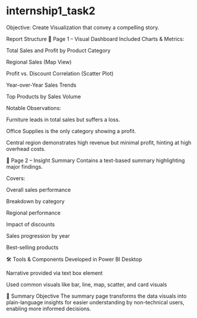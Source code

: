 # internship1_task2
Objective: Create Visualization that convey a compelling story.

 Report Structure
🔹 Page 1 – Visual Dashboard
Included Charts & Metrics:

Total Sales and Profit by Product Category

Regional Sales (Map View)

Profit vs. Discount Correlation (Scatter Plot)

Year-over-Year Sales Trends

Top Products by Sales Volume

Notable Observations:

Furniture leads in total sales but suffers a loss.

Office Supplies is the only category showing a profit.

Central region demonstrates high revenue but minimal profit, hinting at high overhead costs.

🔹 Page 2 – Insight Summary
Contains a text-based summary highlighting major findings.

Covers:

Overall sales performance

Breakdown by category

Regional performance

Impact of discounts

Sales progression by year

Best-selling products

🛠 Tools & Components
Developed in Power BI Desktop

Narrative provided via text box element

Used common visuals like bar, line, map, scatter, and card visuals

🧾 Summary Objective
The summary page transforms the data visuals into plain-language insights for easier understanding by non-technical users, enabling more informed decisions.
